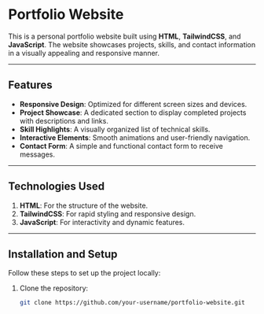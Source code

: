 # Portfolio Website

This is a personal portfolio website built using **HTML**, **TailwindCSS**, and **JavaScript**. The website showcases projects, skills, and contact information in a visually appealing and responsive manner.

---

## Features

- **Responsive Design**: Optimized for different screen sizes and devices.
- **Project Showcase**: A dedicated section to display completed projects with descriptions and links.
- **Skill Highlights**: A visually organized list of technical skills.
- **Interactive Elements**: Smooth animations and user-friendly navigation.
- **Contact Form**: A simple and functional contact form to receive messages.

---

## Technologies Used

1. **HTML**: For the structure of the website.
2. **TailwindCSS**: For rapid styling and responsive design.
3. **JavaScript**: For interactivity and dynamic features.

---

## Installation and Setup

Follow these steps to set up the project locally:

1. Clone the repository:
   ```bash
   git clone https://github.com/your-username/portfolio-website.git
